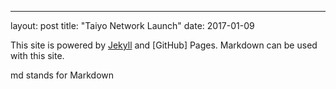 ---
layout: post
title: "Taiyo Network Launch"
date: 2017-01-09

This site is powered by [Jekyll](http://jekyllrb.com) and [GitHub] Pages.
Markdown can be used with this site.

md stands for Markdown
